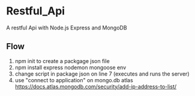 # Restful_Api
A restful Api with Node.js Express and MongoDB

## Flow
1. npm init to create a packgage json file
2. npm install express nodemon mongoose env
4. change script in package json on line 7 (executes and runs the server)
5. use "connect to application" on mongo.db atlas https://docs.atlas.mongodb.com/security/add-ip-address-to-list/